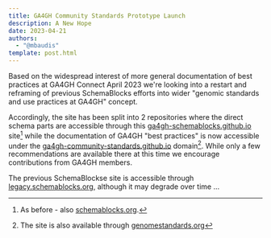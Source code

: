 ```yaml
---
title: GA4GH Community Standards Prototype Launch
description: A New Hope
date: 2023-04-21
authors:
  - "@mbaudis"
template: post.html
---
```


Based on the widespread interest of more general documentation of best practices
at GA4GH Connect April 2023 we're looking into a restart and reframing of previous
SchemaBlocks efforts into wider "genomic standards and use practices at GA4GH" concept.

Accordingly, the site has been split into 2 repositories where the direct schema
parts are accessible through this [ga4gh-schemablocks.github.io](http://ga4gh-schemablocks.github.io) 
site[^1] while the documentation of GA4GH "best practices" is now accessible under
the [ga4gh-community-standards.github.io](http://ga4gh-community-standards.github.io)
domain[^2]. While only a few recommendations are available there at this time
we encourage contributions from GA4GH members.

<!--more-->

The previous SchemaBlockse site is accessible through [legacy.schemablocks.org](http://schemablocks.genomestandards.org), although it may degrade over time ...

[^1]: As before - also [schemablocks.org](https://schemablocks.org).
[^2]: The site is also available through [genomestandards.org](https://genomestandards.org)